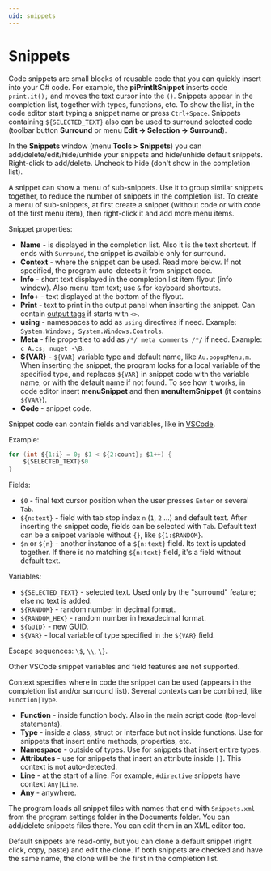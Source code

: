 ```yaml
---
uid: snippets
---
```


# Snippets

Code snippets are small blocks of reusable code that you can quickly insert into your C# code. For example, the **piPrintItSnippet** inserts code `print.it();` and moves the text cursor into the `()`. Snippets appear in the completion list, together with types, functions, etc. To show the list, in the code editor start typing a snippet name or press `Ctrl+Space`. Snippets containing `${SELECTED_TEXT}` also can be used to surround selected code (toolbar button **Surround** or menu **Edit -> Selection -> Surround**).

In the **Snippets** window (menu **Tools > Snippets**) you can add/delete/edit/hide/unhide your snippets and hide/unhide default snippets. Right-click to add/delete. Uncheck to hide (don't show in the completion list).

A snippet can show a menu of sub-snippets. Use it to group similar snippets together, to reduce the number of snippets in the completion list. To create a menu of sub-snippets, at first create a snippet (without code or with code of the first menu item), then right-click it and add more menu items.

Snippet properties:
- **Name** - is displayed in the completion list. Also it is the text shortcut. If ends with `Surround`, the snippet is available only for surround.
- **Context** - where the snippet can be used. Read more below. If not specified, the program auto-detects it from snippet code.
- **Info** - short text displayed in the completion list item flyout (info window). Also menu item text; use `&` for keyboard shortcuts.
- **Info+** - text displayed at the bottom of the flyout.
- **Print** - text to print in the output panel when inserting the snippet. Can contain [output tags](xref:output_tags) if starts with `<>`.
- **using** - namespaces to add as `using` directives if need. Example: `System.Windows; System.Windows.Controls`.
- **Meta** - file properties to add as `/*/ meta comments /*/` if need. Example: `c A.cs; nuget -\B`.
- **\${VAR}** - `${VAR}` variable type and default name, like `Au.popupMenu,m`. When inserting the snippet, the program looks for a local variable of the specified type, and replaces `${VAR}` in snippet code with the variable name, or with the default name if not found. To see how it works, in code editor insert **menuSnippet** and then **menuItemSnippet** (it contains `${VAR}`).
- **Code** - snippet code.

Snippet code can contain fields and variables, like in [VSCode](https://code.visualstudio.com/docs/editor/userdefinedsnippets).

Example:
```csharp
for (int ${1:i} = 0; $1 < ${2:count}; $1++) {
	${SELECTED_TEXT}$0
}
```

Fields:
- `$0` - final text cursor position when the user presses `Enter` or several `Tab`.
- `${n:text}` - field with tab stop index `n` (`1`, `2` ...) and default text. After inserting the snippet code, fields can be selected with `Tab`. Default text can be a snippet variable without `{}`, like `${1:$RANDOM}`.
- `$n` or `${n}` - another instance of a `${n:text}` field. Its text is updated together. If there is no matching `${n:text}` field, it's a field without default text.

Variables:
- `${SELECTED_TEXT}` - selected text. Used only by the "surround" feature; else no text is added.
- `${RANDOM}` - random number in decimal format.
- `${RANDOM_HEX}` - random number in hexadecimal format.
- `${GUID}` - new GUID.
- `${VAR}` - local variable of type specified in the `${VAR}` field.

Escape sequences: `\$`, `\\`, `\}`.

Other VSCode snippet variables and field features are not supported.

Context specifies where in code the snippet can be used (appears in the completion list and/or surround list). Several contexts can be combined, like `Function|Type`.
- **Function** - inside function body. Also in the main script code (top-level statements).
- **Type** - inside a class, struct or interface but not inside functions. Use for snippets that insert entire methods, properties, etc.
- **Namespace** - outside of types. Use for snippets that insert entire types.
- **Attributes** - use for snippets that insert an attribute inside `[]`. This context is not auto-detected.
- **Line** - at the start of a line. For example, `#directive` snippets have context `Any|Line`.
- **Any** - anywhere.

The program loads all snippet files with names that end with `Snippets.xml` from the program settings folder in the Documents folder. You can add/delete snippets files there. You can edit them in an XML editor too.

Default snippets are read-only, but you can clone a default snippet (right click, copy, paste) and edit the clone. If both snippets are checked and have the same name, the clone will be the first in the completion list.